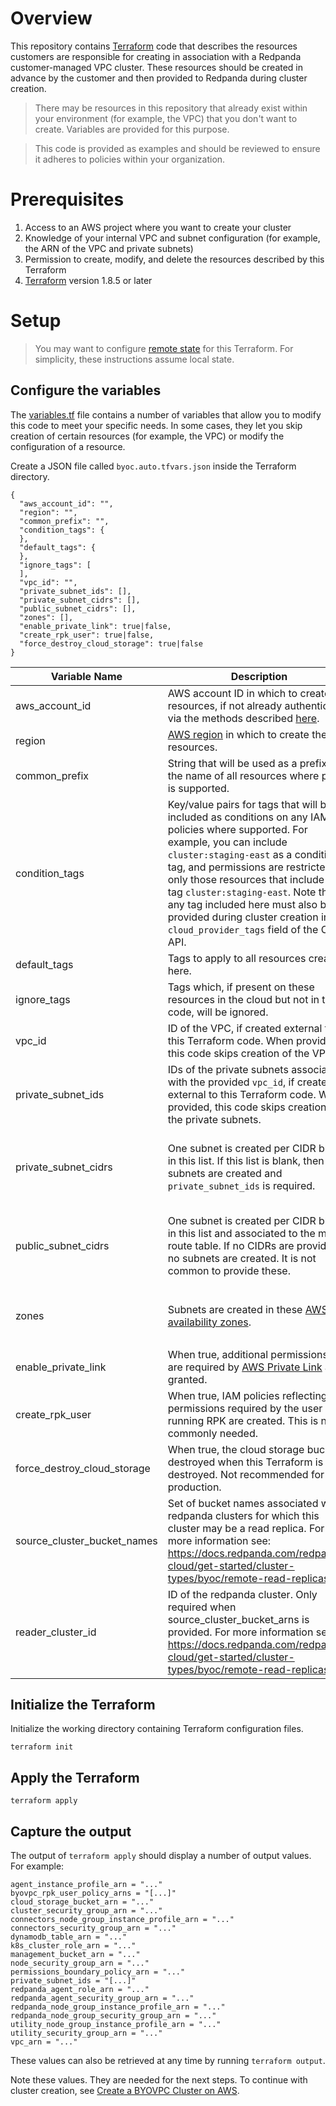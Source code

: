 # Overview

This repository contains [Terraform](https://developer.hashicorp.com/terraform) code that describes the resources
customers are responsible for creating in association with a Redpanda customer-managed VPC cluster. These resources
should be created in advance by the customer and then provided to Redpanda during cluster creation.

> There may be resources in this repository that already exist within your environment (for example, the VPC) that you 
> don't want to create. Variables are provided for this purpose.

> This code is provided as examples and should be reviewed to ensure it adheres to policies within your organization.

# Prerequisites

1. Access to an AWS project where you want to create your cluster
2. Knowledge of your internal VPC and subnet configuration (for example, the ARN of the VPC and private subnets)
3. Permission to create, modify, and delete the resources described by this Terraform
4. [Terraform](https://developer.hashicorp.com/terraform/install) version 1.8.5 or later

# Setup

> You may want to configure [remote state](https://developer.hashicorp.com/terraform/language/state/remote) for this 
> Terraform. For simplicity, these instructions assume local state.

## Configure the variables

The [variables.tf]() file contains a number of variables that allow you to modify this code to meet your specific needs.
In some cases, they let you skip creation of certain resources (for example, the VPC) or modify the configuration of a
resource.

Create a JSON file called `byoc.auto.tfvars.json` inside the Terraform directory.

```shell
{
  "aws_account_id": "",
  "region": "",
  "common_prefix": "",
  "condition_tags": {
  },
  "default_tags": {
  },
  "ignore_tags": [
  ],
  "vpc_id": "",
  "private_subnet_ids": [],
  "private_subnet_cidrs": [],
  "public_subnet_cidrs": [],
  "zones": [],
  "enable_private_link": true|false,
  "create_rpk_user": true|false,
  "force_destroy_cloud_storage": true|false
}
```

| Variable Name               | Description                                                                                                                                                                                                                                                                                                                                                                                                      | Default                                                                                   | Required                                                               |
|-----------------------------|------------------------------------------------------------------------------------------------------------------------------------------------------------------------------------------------------------------------------------------------------------------------------------------------------------------------------------------------------------------------------------------------------------------|-------------------------------------------------------------------------------------------|------------------------------------------------------------------------|
| aws_account_id              | AWS account ID in which to create the resources, if not already authenticated via the methods described [here](https://registry.terraform.io/providers/hashicorp/aws/latest/docs#authentication-and-configuration).                                                                                                                                                                                              | none                                                                                      | no                                                                     |
| region                      | [AWS region](https://docs.redpanda.com/redpanda-cloud/reference/tiers/byoc-tiers/#tabs-1-amazon-web-services-aws) in which to create the resources.                                                                                                                                                                                                                                                              | none                                                                                      | yes                                                                    |
| common_prefix               | String that will be used as a prefix in the name of all resources where prefix is supported.                                                                                                                                                                                                                                                                                                                     | "redpanda"                                                                                | yes                                                                    |
| condition_tags              | Key/value pairs for tags that will be included as conditions on any IAM policies where supported. For example, you can include `cluster:staging-east` as a condition tag, and permissions are restricted to only those resources that include the tag `cluster:staging-east`. Note that any tag included here must also be provided during cluster creation in the `cloud_provider_tags` field of the Cloud API. | redpanda-managed: true                                                                    | no                                                                     |
| default_tags                | Tags to apply to all resources created here.                                                                                                                                                                                                                                                                                                                                                                     | none                                                                                      | no                                                                     |
| ignore_tags                 | Tags which, if present on these resources in the cloud but not in this code, will be ignored.                                                                                                                                                                                                                                                                                                                    | none                                                                                      | no                                                                     |
| vpc_id                      | ID of the VPC, if created external to this Terraform code. When provided, this code skips creation of the VPC.                                                                                                                                                                                                                                                                                                   | none                                                                                      | no                                                                     |
| private_subnet_ids          | IDs of the private subnets associated with the provided `vpc_id`, if created external to this Terraform code. When provided, this code skips creation of the private subnets.                                                                                                                                                                                                                                    | none                                                                                      | Either `private_subnet_ids` or `private_subnet_cidrs` must be provided |
| private_subnet_cidrs        | One subnet is created per CIDR block in this list. If this list is blank, then no subnets are created and `private_subnet_ids` is required.                                                                                                                                                                                                                                                                      | "10.0.0.0/24", "10.0.2.0/24", "10.0.4.0/24", "10.0.6.0/24", "10.0.8.0/24", "10.0.10.0/24" | Either `private_subnet_ids` or `private_subnet_cidrs` must be provided |
| public_subnet_cidrs         | One subnet is created per CIDR block in this list and associated to the main route table. If no CIDRs are provided, no subnets are created. It is not common to provide these.                                                                                                                                                                                                                                   | "10.0.1.0/24", "10.0.3.0/24", "10.0.5.0/24", "10.0.7.0/24", "10.0.9.0/24", "10.0.11.0/24" | no                                                                     |
| zones                       | Subnets are created in these [AWS availability zones](https://docs.aws.amazon.com/AWSEC2/latest/UserGuide/using-regions-availability-zones.html#az-ids).                                                                                                                                                                                                                                                         | none                                                                                      | Only when `private_subnet_cidrs` or `public_subnet_cidrs` is provided  |
| enable_private_link         | When true, additional permissions that are required by [AWS Private Link](https://docs.redpanda.com/redpanda-cloud/networking/aws-privatelink/) are granted.                                                                                                                                                                                                                                                     | false                                                                                     | no                                                                     |
| create_rpk_user             | When true, IAM policies reflecting the permissions required by the user running RPK are created. This is not commonly needed.                                                                                                                                                                                                                                                                                    | false                                                                                     | yes                                                                    |
| force_destroy_cloud_storage | When true, the cloud storage bucket is destroyed when this Terraform is destroyed. Not recommended for production.                                                                                                                                                                                                                                                                                               | false                                                                                     | yes                                                                    |
| source_cluster_bucket_names | Set of bucket names associated with redpanda clusters for which this cluster may be a read replica. For more information see: https://docs.redpanda.com/redpanda-cloud/get-started/cluster-types/byoc/remote-read-replicas/                                                                                                                                                                                      | empty set                                                                                 | no                                                                     |
| reader_cluster_id           | ID of the redpanda cluster. Only required when source_cluster_bucket_arns is provided. For more information see: https://docs.redpanda.com/redpanda-cloud/get-started/cluster-types/byoc/remote-read-replicas/                                                                                                                                                                                                   | empty string                                                                              | no                                                                     |

## Initialize the Terraform

Initialize the working directory containing Terraform configuration files.

```shell
terraform init
```

## Apply the Terraform

```shell
terraform apply
```

## Capture the output

The output of `terraform apply` should display a number of output values. For example:

```shell
agent_instance_profile_arn = "..."
byovpc_rpk_user_policy_arns = "[...]"
cloud_storage_bucket_arn = "..."
cluster_security_group_arn = "..."
connectors_node_group_instance_profile_arn = "..."
connectors_security_group_arn = "..."
dynamodb_table_arn = "..."
k8s_cluster_role_arn = "..."
management_bucket_arn = "..."
node_security_group_arn = "..."
permissions_boundary_policy_arn = "..."
private_subnet_ids = "[...]"
redpanda_agent_role_arn = "..."
redpanda_agent_security_group_arn = "..."
redpanda_node_group_instance_profile_arn = "..."
redpanda_node_group_security_group_arn = "..."
utility_node_group_instance_profile_arn = "..."
utility_security_group_arn = "..."
vpc_arn = "..."
```

These values can also be retrieved at any time by running `terraform output`.

Note these values. They are needed for the next steps. To continue with cluster creation, see 
[Create a BYOVPC Cluster on AWS](https://docs.redpanda.com/redpanda-cloud/get-started/cluster-types/byoc/aws/vpc-byo-aws/). 
